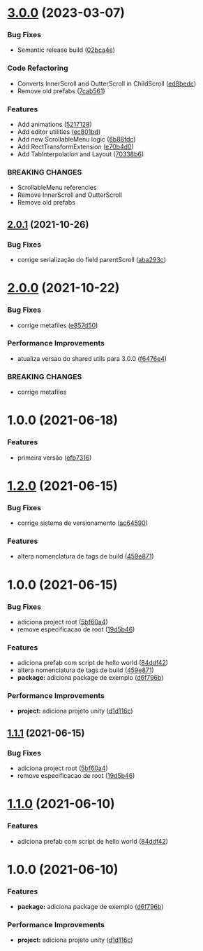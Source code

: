 # [3.0.0](https://github.com/homy-game-studio/hgs-unity-scrollable-menu-system/compare/v2.0.1...v3.0.0) (2023-03-07)


### Bug Fixes

* Semantic release build ([02bca4e](https://github.com/homy-game-studio/hgs-unity-scrollable-menu-system/commit/02bca4e6c8b3c28e0d3143cad68efd3e127b1084))


### Code Refactoring

* Converts InnerScroll and OutterScroll in ChildScroll ([ed8bedc](https://github.com/homy-game-studio/hgs-unity-scrollable-menu-system/commit/ed8bedc6368ee9c096be407187a291645a353af6))
* Remove old prefabs ([7cab561](https://github.com/homy-game-studio/hgs-unity-scrollable-menu-system/commit/7cab56143216f9f42b51edede4fc47e644643bc7))


### Features

* Add animations ([5217128](https://github.com/homy-game-studio/hgs-unity-scrollable-menu-system/commit/5217128d12d20e98f8498dbedc2a8343b578de9e))
* Add editor utilities ([ec801bd](https://github.com/homy-game-studio/hgs-unity-scrollable-menu-system/commit/ec801bdd57dfb206c40fb1034486ff13cb5618f0))
* Add new ScrollableMenu logic ([6b88fdc](https://github.com/homy-game-studio/hgs-unity-scrollable-menu-system/commit/6b88fdc7d0c8306d28b586f7d54a6df1d7569e71))
* Add RectTransformExtension ([e70b4d0](https://github.com/homy-game-studio/hgs-unity-scrollable-menu-system/commit/e70b4d00b0bd3d9279b8a59e5b3172835dccba09))
* Add TabInterpolation and Layout ([70338b6](https://github.com/homy-game-studio/hgs-unity-scrollable-menu-system/commit/70338b6e9490fdfe2232700707b37306f1e8d22e))


### BREAKING CHANGES

* ScrollableMenu referencies
* Remove InnerScroll and OutterScroll
* Remove old prefabs

## [2.0.1](https://github.com/homy-game-studio/hgs-unity-scrollable-menu-system/compare/v2.0.0...v2.0.1) (2021-10-26)


### Bug Fixes

* corrige serialização do field parentScroll ([aba293c](https://github.com/homy-game-studio/hgs-unity-scrollable-menu-system/commit/aba293ca24b3d5444c0be4d154b779fbd31b0cd0))

# [2.0.0](https://github.com/homy-game-studio/hgs-unity-scrollable-menu-system/compare/v1.0.0...v2.0.0) (2021-10-22)


### Bug Fixes

* corrige metafiles ([e857d50](https://github.com/homy-game-studio/hgs-unity-scrollable-menu-system/commit/e857d50f5be423d4d251479f2cd8746cedd7e8a4))


### Performance Improvements

* atualiza versao do shared utils para 3.0.0 ([f6476e4](https://github.com/homy-game-studio/hgs-unity-scrollable-menu-system/commit/f6476e4a9fc7835ee19ec816ab9e6b657bd6d81f))


### BREAKING CHANGES

* corrige metafiles

# 1.0.0 (2021-06-18)


### Features

* primeira versão ([efb7316](https://github.com/homy-game-studio/hgs-unity-scrollable-menu-system/commit/efb731676b8192717a94d72e4706f54c18d45a60))

# [1.2.0](https://github.com/homy-game-studio/hgs-upm-template/compare/v1.1.1...v1.2.0) (2021-06-15)


### Bug Fixes

* corrige sistema de versionamento ([ac64590](https://github.com/homy-game-studio/hgs-upm-template/commit/ac64590f9b7a3bd0b949798140efc6a38939cdbb))


### Features

* altera nomenclatura de tags de build ([459e871](https://github.com/homy-game-studio/hgs-upm-template/commit/459e871015873bfc41cdfaebfd21ba1c04ea354c))

# 1.0.0 (2021-06-15)


### Bug Fixes

* adiciona project root ([5bf60a4](https://github.com/homy-game-studio/hgs-upm-template/commit/5bf60a4a5cf98fb5eb787d85b6e68e367e8fb128))
* remove especificacao de root ([19d5b46](https://github.com/homy-game-studio/hgs-upm-template/commit/19d5b46d635880a9eda55eed4c64e38923567f8d))


### Features

* adiciona prefab com script de hello world ([84ddf42](https://github.com/homy-game-studio/hgs-upm-template/commit/84ddf42b270144ba65757ad2a690c0909a55c4fa))
* altera nomenclatura de tags de build ([459e871](https://github.com/homy-game-studio/hgs-upm-template/commit/459e871015873bfc41cdfaebfd21ba1c04ea354c))
* **package:** adiciona package de exemplo ([d6f796b](https://github.com/homy-game-studio/hgs-upm-template/commit/d6f796b1e58f231000625219de35bb49e929515b))


### Performance Improvements

* **project:** adiciona projeto unity ([d1d116c](https://github.com/homy-game-studio/hgs-upm-template/commit/d1d116cd069b3b87b277b5bf1785a1bff755e445))

## [1.1.1](https://github.com/homy-game-studio/hgs-upm-template/compare/v1.1.0...v1.1.1) (2021-06-15)


### Bug Fixes

* adiciona project root ([5bf60a4](https://github.com/homy-game-studio/hgs-upm-template/commit/5bf60a4a5cf98fb5eb787d85b6e68e367e8fb128))
* remove especificacao de root ([19d5b46](https://github.com/homy-game-studio/hgs-upm-template/commit/19d5b46d635880a9eda55eed4c64e38923567f8d))

# [1.1.0](https://github.com/homy-game-studio/hgs-upm-template/compare/v1.0.0...v1.1.0) (2021-06-10)


### Features

* adiciona prefab com script de hello world ([84ddf42](https://github.com/homy-game-studio/hgs-upm-template/commit/84ddf42b270144ba65757ad2a690c0909a55c4fa))

# 1.0.0 (2021-06-10)


### Features

* **package:** adiciona package de exemplo ([d6f796b](https://github.com/homy-game-studio/hgs-upm-template/commit/d6f796b1e58f231000625219de35bb49e929515b))


### Performance Improvements

* **project:** adiciona projeto unity ([d1d116c](https://github.com/homy-game-studio/hgs-upm-template/commit/d1d116cd069b3b87b277b5bf1785a1bff755e445))
